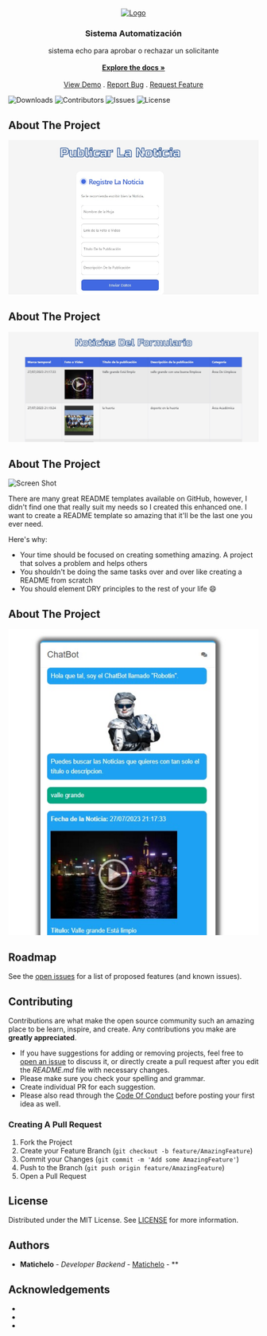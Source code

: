 <br/>
<p align="center">
  <a href="https://github.com/MichaellIbarra/MichaellIbarra">
    <img src="img/final.jpeg" alt="Logo" width="350" height="250">
  </a>

  <h3 align="center">Sistema Automatización</h3>

  <p align="center">
    sistema echo para aprobar o rechazar un solicitante
    <br/>
    <br/>
    <a href="https://github.com/MichaellIbarra/MichaellIbarra"><strong>Explore the docs »</strong></a>
    <br/>
    <br/>
    <a href="https://github.com/MichaellIbarra/MichaellIbarra">View Demo</a>
    .
    <a href="https://github.com/MichaellIbarra/Automatizacion-ValeProvisional/issues">Report Bug</a>
    .
    <a href="https://github.com/MichaellIbarra/Automatizacion-ValeProvisional/issues">Request Feature</a>
  </p>
</p>

![Downloads](https://img.shields.io/github/downloads/MichaellIbarra/Automatizacion-ValeProvisional/total) ![Contributors](https://img.shields.io/github/contributors/MichaellIbarra/MichaellIbarra?color=dark-green) ![Issues](https://img.shields.io/github/issues/MichaellIbarra/MichaellIbarra) ![License](https://img.shields.io/github/license/MichaellIbarra/MichaellIbarra) 


## About The Project

![Screen Shot](Asset/img/RegistrarNoticias.jpeg)



## About The Project

![Screen Shot](Asset/img/VisualizarNoticias.jpeg)



## About The Project

![Screen Shot](Asset/img/Publicación.jpeg)


There are many great README templates available on GitHub, however, I didn't find one that really suit my needs so I created this enhanced one. I want to create a README template so amazing that it'll be the last one you ever need.

Here's why:

* Your time should be focused on creating something amazing. A project that solves a problem and helps others
* You shouldn't be doing the same tasks over and over like creating a README from scratch
* You should element DRY principles to the rest of your life :smile:


## About The Project

![Screen Shot](Asset/img/Chatbot.jpeg)



## Roadmap

See the [open issues](https://github.com/MichaellIbarra/Automatizacion-ValeProvisional/issues) for a list of proposed features (and known issues).

## Contributing

Contributions are what make the open source community such an amazing place to be learn, inspire, and create. Any contributions you make are **greatly appreciated**.
* If you have suggestions for adding or removing projects, feel free to [open an issue](https://github.com/MichaellIbarra/Automatizacion-ValeProvisional/issues/new) to discuss it, or directly create a pull request after you edit the *README.md* file with necessary changes.
* Please make sure you check your spelling and grammar.
* Create individual PR for each suggestion.
* Please also read through the [Code Of Conduct](https://github.com/MichaellIbarra/Automatizacion-ValeProvisional/blob/main/CODE_OF_CONDUCT.md) before posting your first idea as well.

### Creating A Pull Request

1. Fork the Project
2. Create your Feature Branch (`git checkout -b feature/AmazingFeature`)
3. Commit your Changes (`git commit -m 'Add some AmazingFeature'`)
4. Push to the Branch (`git push origin feature/AmazingFeature`)
5. Open a Pull Request

## License

Distributed under the MIT License. See [LICENSE](https://github.com/MichaellIbarra/Automatizacion-ValeProvisional/blob/main/LICENSE.md) for more information.

## Authors

* **Matichelo** - *Developer Backend* - [Matichelo](https://github.com/Matichelo) - **

## Acknowledgements

* []()
* []()
* []()
